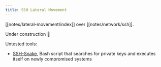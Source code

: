 ```yaml
---
title: SSH Lateral Movement
---
```


[[notes/lateral-movement/index]] over [[notes/network/ssh]].

Under construction 🚧

Untested tools:

- [SSH-Snake](https://github.com/megamansec/ssh-snake), Bash script that searches for private keys and executes itself on newly compromised systems
